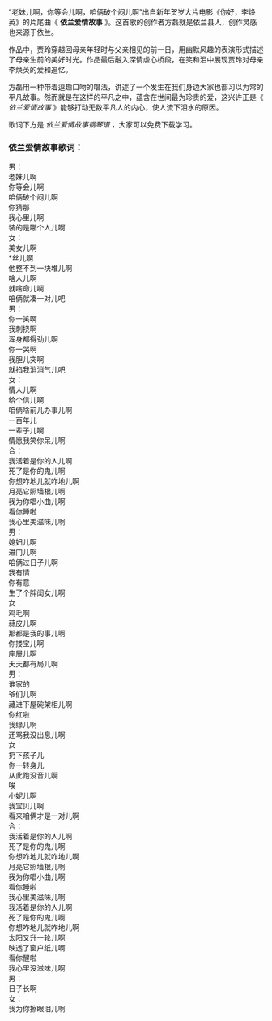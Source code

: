 

“老妹儿啊，你等会儿啊，咱俩破个闷儿啊”出自新年贺岁大片电影《你好，李焕英》的片尾曲《 **依兰爱情故事**
》。这首歌的创作者方磊就是依兰县人，创作灵感也来源于依兰。

作品中，贾玲穿越回母亲年轻时与父亲相见的前一日，用幽默风趣的表演形式描述了母亲生前的美好时光。作品最后融入深情虐心桥段，在笑和泪中展现贾玲对母亲李焕英的爱和追忆。

方磊用一种带着逗趣口吻的唱法，讲述了一个发生在我们身边大家也都习以为常的平凡故事。然而就是在这样的平凡之中，蕴含在世间最为珍贵的爱，这兴许正是《
_依兰爱情故事_ 》能够打动无数平凡人的内心，使人流下泪水的原因。

歌词下方是 _依兰爱情故事钢琴谱_ ，大家可以免费下载学习。

### 依兰爱情故事歌词：

男：  
老妹儿啊  
你等会儿啊  
咱俩破个闷儿啊  
你猜那  
我心里儿啊  
装的是哪个人儿啊  
女：  
美女儿啊  
*丝儿啊  
他整不到一块堆儿啊  
啥人儿啊  
就啥命儿啊  
咱俩就凑一对儿吧  
男：  
你一笑啊  
我刺挠啊  
浑身都得劲儿啊  
你一哭啊  
我胆儿突啊  
就掐我消消气儿吧  
女：  
情人儿啊  
给个信儿啊  
咱俩啥前儿办事儿啊  
一百年儿  
一辈子儿啊  
情愿我笑你呆儿啊  
合：  
我活着是你的人儿啊  
死了是你的鬼儿啊  
你想咋地儿就咋地儿啊  
月亮它照墙根儿啊  
我为你唱小曲儿啊  
看你睡啦  
我心里美滋味儿啊  
男：  
媳妇儿啊  
进门儿啊  
咱俩过日子儿啊  
我有情  
你有意  
生了个胖闺女儿啊  
女：  
鸡毛啊  
蒜皮儿啊  
那都是我的事儿啊  
你搂宝儿啊  
座屉儿啊  
天天都有局儿啊  
男：  
谁家的  
爷们儿啊  
藏进下屋碗架柜儿啊  
你红啦  
我绿儿啊  
还骂我没出息儿啊  
女：  
扔下孩子儿  
你一转身儿  
从此跑没音儿啊  
唉  
小妮儿啊  
我宝贝儿啊  
看来咱俩才是一对儿啊  
合：  
我活着是你的人儿啊  
死了是你的鬼儿啊  
你想咋地儿就咋地儿啊  
月亮它照墙根儿啊  
我为你唱小曲儿啊  
看你睡啦  
我心里美滋味儿啊  
我活着是你的人儿啊  
死了是你的鬼儿啊  
你想咋地儿就咋地儿啊  
太阳又升一轮儿啊  
映透了窗户纸儿啊  
看你醒啦  
我心里没滋味儿啊  
男：  
日子长啊  
女：  
我为你擦眼泪儿啊

